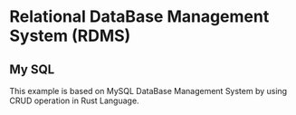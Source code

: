 # Relational DataBase Management System (RDMS)

## My SQL

This example is based on MySQL DataBase Management System by using CRUD operation in Rust Language.
